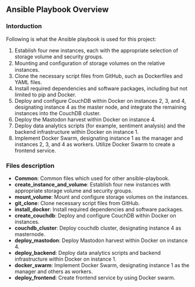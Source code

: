 ## Ansible Playbook Overview

### Intorduction

Following is what the Ansible playbook is used for this project:

1. Establish four new instances, each with the appropriate selection of storage volume and security groups.
2. Mounting and conﬁguration of storage volumes on the relative instances.
3. Clone the necessary script files from GitHub, such as Dockerfiles and YAML files.
4. Install required dependencies and software packages, including but not limited to pip and Docker.
5. Deploy and configure CouchDB within Docker on instances 2, 3, and 4, designating instance 4 as the master node, and integrate the remaining instances into the CouchDB cluster.
6. Deploy the Mastodon harvest within Docker on instance 4.
7. Deploy data analytics scripts (for example, sentiment analysis) and the backend infrastructure within Docker on instance 1.
8. Implement Docker Swarm, designating instance 1 as the manager and instances 2, 3, and 4 as workers. Utilize Docker Swarm to create a frontend service.


### Files description

- **Common**: Common files which used for other ansible-playbook.
- **create_instance_and_volume**: Establish four new instances with appropriate storage volume and security groups.
- **mount_volume**: Mount and configure storage volumes on the instances.
- **git_clone**: Clone necessary script files from GitHub.
- **install_docker**: Install required dependencies and software packages.
- **create_couchdb**: Deploy and configure CouchDB within Docker on instances.
- **couchdb_cluster**: Deploy couchdb cluster, designating instance 4 as masternode.
- **deploy_mastodon**: Deploy Mastodon harvest within Docker on instance 4.
- **deploy_backend**: Deploy data analytics scripts and backend infrastructure within Docker on instance 1.
- **docker_swarm**: Implement Docker Swarm, designating instance 1 as the manager and others as workers.
- **deploy_frontend**: Create frontend service by using Docker swarm.

